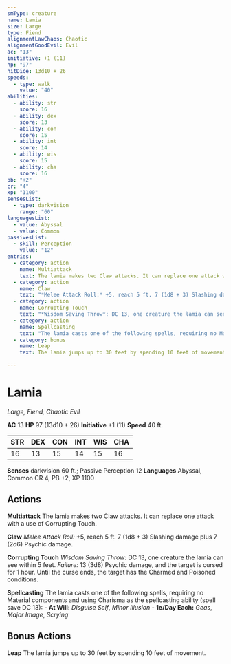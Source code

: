 ```yaml
---
smType: creature
name: Lamia
size: Large
type: Fiend
alignmentLawChaos: Chaotic
alignmentGoodEvil: Evil
ac: "13"
initiative: +1 (11)
hp: "97"
hitDice: 13d10 + 26
speeds:
  - type: walk
    value: "40"
abilities:
  - ability: str
    score: 16
  - ability: dex
    score: 13
  - ability: con
    score: 15
  - ability: int
    score: 14
  - ability: wis
    score: 15
  - ability: cha
    score: 16
pb: "+2"
cr: "4"
xp: "1100"
sensesList:
  - type: darkvision
    range: "60"
languagesList:
  - value: Abyssal
  - value: Common
passivesList:
  - skill: Perception
    value: "12"
entries:
  - category: action
    name: Multiattack
    text: The lamia makes two Claw attacks. It can replace one attack with a use of Corrupting Touch.
  - category: action
    name: Claw
    text: "*Melee Attack Roll:* +5, reach 5 ft. 7 (1d8 + 3) Slashing damage plus 7 (2d6) Psychic damage."
  - category: action
    name: Corrupting Touch
    text: "*Wisdom Saving Throw*: DC 13, one creature the lamia can see within 5 feet. *Failure:*  13 (3d8) Psychic damage, and the target is cursed for 1 hour. Until the curse ends, the target has the Charmed and Poisoned conditions."
  - category: action
    name: Spellcasting
    text: "The lamia casts one of the following spells, requiring no Material components and using Charisma as the spellcasting ability (spell save DC 13): - **At Will:** *Disguise Self*, *Minor Illusion* - **1e/Day Each:** *Geas*, *Major Image*, *Scrying*"
  - category: bonus
    name: Leap
    text: The lamia jumps up to 30 feet by spending 10 feet of movement.

---
```


# Lamia
*Large, Fiend, Chaotic Evil*

**AC** 13
**HP** 97 (13d10 + 26)
**Initiative** +1 (11)
**Speed** 40 ft.

| STR | DEX | CON | INT | WIS | CHA |
| --- | --- | --- | --- | --- | --- |
| 16 | 13 | 15 | 14 | 15 | 16 |

**Senses** darkvision 60 ft.; Passive Perception 12
**Languages** Abyssal, Common
CR 4, PB +2, XP 1100

## Actions

**Multiattack**
The lamia makes two Claw attacks. It can replace one attack with a use of Corrupting Touch.

**Claw**
*Melee Attack Roll:* +5, reach 5 ft. 7 (1d8 + 3) Slashing damage plus 7 (2d6) Psychic damage.

**Corrupting Touch**
*Wisdom Saving Throw*: DC 13, one creature the lamia can see within 5 feet. *Failure:*  13 (3d8) Psychic damage, and the target is cursed for 1 hour. Until the curse ends, the target has the Charmed and Poisoned conditions.

**Spellcasting**
The lamia casts one of the following spells, requiring no Material components and using Charisma as the spellcasting ability (spell save DC 13): - **At Will:** *Disguise Self*, *Minor Illusion* - **1e/Day Each:** *Geas*, *Major Image*, *Scrying*

## Bonus Actions

**Leap**
The lamia jumps up to 30 feet by spending 10 feet of movement.
